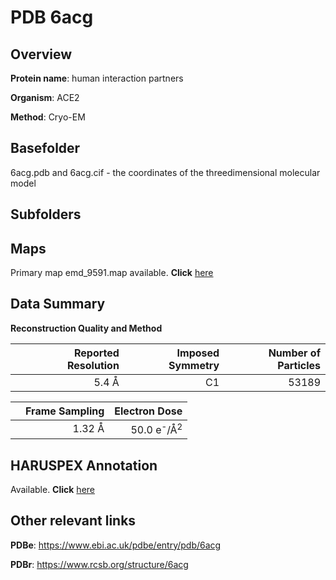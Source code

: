# PDB 6acg

## Overview

**Protein name**: human interaction partners

**Organism**: ACE2

**Method**: Cryo-EM

## Basefolder

6acg.pdb and 6acg.cif - the coordinates of the threedimensional molecular model

## Subfolders









## Maps

Primary map emd_9591.map available. **Click** [here](ftp://ftp.wwpdb.org/pub/emdb/structures/EMD-9591/map/) 

## Data Summary
**Reconstruction Quality and Method**

|   | Reported Resolution | Imposed Symmetry | Number of Particles |
|---|-------------:|----------------:|--------------:|
|   |5.4 Å|C1|53189|

|   | Frame Sampling | Electron Dose |
|---|-------------:|----------------:|
|   |1.32 Å|50.0 e<sup>-</sup>/Å<sup>2</sup>|

## HARUSPEX Annotation

Available. **Click** [here](https://zenodo.org/record/3820131)

## Other relevant links 
**PDBe**:  https://www.ebi.ac.uk/pdbe/entry/pdb/6acg
 
**PDBr**: https://www.rcsb.org/structure/6acg 
